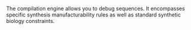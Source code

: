 

The compilation engine allows you to debug sequences. It encompasses
specific synthesis manufacturability rules as well as standard synthetic
biology constraints.
